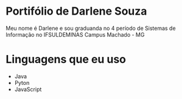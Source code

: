 # Portifólio de Darlene Souza

Meu nome é Darlene e sou graduanda no 4 período de Sistemas de Informação  no IFSULDEMINAS Campus Machado - MG

# Linguagens que eu uso

* Java
* Pyton
* JavaScript
